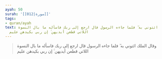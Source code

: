 ```yaml
---
ayah: 50
surah: '[[012|سورة]]'
tags:
- quran/ayah
text: وقال الملك ائتوني به ۖ فلما جاءه الرسول قال ارجع إلى ربك فاسأله ما بال النسوة
  اللاتي قطعن أيديهن ۚ إن ربي بكيدهن عليم
---
```

> وقال الملك ائتوني به ۖ فلما جاءه الرسول قال ارجع إلى ربك فاسأله ما بال النسوة اللاتي قطعن أيديهن ۚ إن ربي بكيدهن عليم
